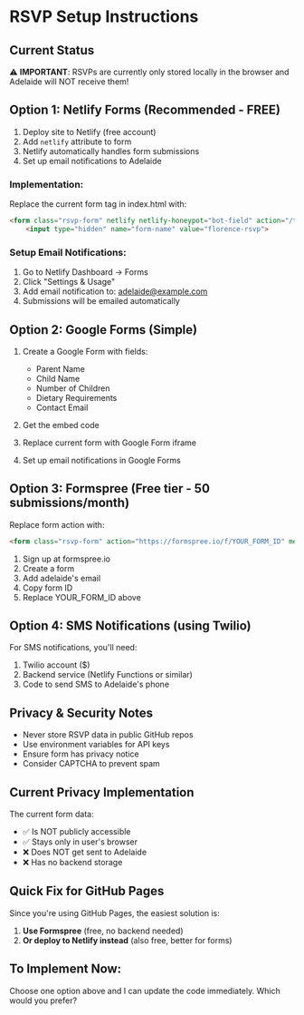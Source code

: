 # RSVP Setup Instructions

## Current Status
⚠️ **IMPORTANT**: RSVPs are currently only stored locally in the browser and Adelaide will NOT receive them!

## Option 1: Netlify Forms (Recommended - FREE)

1. Deploy site to Netlify (free account)
2. Add `netlify` attribute to form
3. Netlify automatically handles form submissions
4. Set up email notifications to Adelaide

### Implementation:
Replace the current form tag in index.html with:
```html
<form class="rsvp-form" netlify netlify-honeypot="bot-field" action="/thank-you">
    <input type="hidden" name="form-name" value="florence-rsvp">
```

### Setup Email Notifications:
1. Go to Netlify Dashboard → Forms
2. Click "Settings & Usage"
3. Add email notification to: adelaide@example.com
4. Submissions will be emailed automatically

## Option 2: Google Forms (Simple)

1. Create a Google Form with fields:
   - Parent Name
   - Child Name
   - Number of Children
   - Dietary Requirements
   - Contact Email

2. Get the embed code
3. Replace current form with Google Form iframe
4. Set up email notifications in Google Forms

## Option 3: Formspree (Free tier - 50 submissions/month)

Replace form action with:
```html
<form class="rsvp-form" action="https://formspree.io/f/YOUR_FORM_ID" method="POST">
```

1. Sign up at formspree.io
2. Create a form
3. Add adelaide's email
4. Copy form ID
5. Replace YOUR_FORM_ID above

## Option 4: SMS Notifications (using Twilio)

For SMS notifications, you'll need:
1. Twilio account ($)
2. Backend service (Netlify Functions or similar)
3. Code to send SMS to Adelaide's phone

## Privacy & Security Notes

- Never store RSVP data in public GitHub repos
- Use environment variables for API keys
- Ensure form has privacy notice
- Consider CAPTCHA to prevent spam

## Current Privacy Implementation

The current form data:
- ✅ Is NOT publicly accessible
- ✅ Stays only in user's browser
- ❌ Does NOT get sent to Adelaide
- ❌ Has no backend storage

## Quick Fix for GitHub Pages

Since you're using GitHub Pages, the easiest solution is:

1. **Use Formspree** (free, no backend needed)
2. **Or deploy to Netlify instead** (also free, better for forms)

## To Implement Now:

Choose one option above and I can update the code immediately. Which would you prefer?